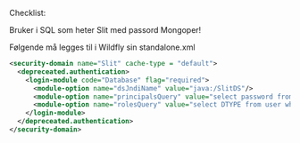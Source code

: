 Checklist:

Bruker i SQL som heter Slit med passord Mongoper!

Følgende må legges til i Wildfly sin standalone.xml 

```xml
<security-domain name="Slit" cache-type = "default">
  <depreceated.authentication>
    <login-module code="Database" flag="required">
      <module-option name="dsJndiName" value="java:/SlitDS"/>
      <module-option name="principalsQuery" value="select password from user where user=?"/>
      <module-option name="rolesQuery" value="select DTYPE from user where user=?"/>
    </login-module>
  </depreceated.authentication>
</security-domain>
```

